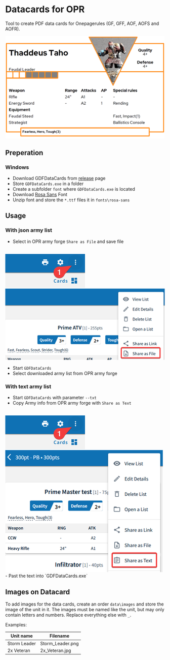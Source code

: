 # Datacards for OPR

Tool to create PDF data cards for Onepagerules (GF, GFF, AOF, AOFS and AOFR).

<img src="img/datacard.gif">

## Preperation

### Windows

- Download GDFDataCards from [release](https://github.com/JackGruber/OPRDataCards/releases) page
- Store `GDFDataCards.exe` in a folder
- Create a subfolder `font` where `GDFDataCards.exe` is located
- Download [Rosa Sans](https://fontlibrary.org/en/font/rosa-sans) Font
- Unzip font and store the `*.ttf` files it in `fonts\rosa-sans`

## Usage

### With json army list

- Select in OPR army forge `Share as File` and save file
<br/>
<img src="img/opr_army_forge_option.png"><br/>
<img src="img/opr_army_forge_json2.png"><br/>

- Start `GDFDataCards`
- Select downloaded army list from OPR army forge

### With text army list

- Start `GDFDataCards` with parameter `--txt`
- Copy Army info from OPR army forge with `Share as Text`
<br/>
<img src="img/opr_army_forge_option.png"><br/>
<img src="img/opr_army_forge_txt2.png">
- Past the text into `GDFDataCards.exe`

## Images on Datacard

To add images for the data cards, create an order `data\images` and store the image of the unit in it. The images must be named like the unit, but may only contain letters and numbers. Replace everything else with `_`.

Examples:

|Unit name|Filename|
|---|---|
|Storm Leader|Storm_Leader.png|
|2x Veteran|2x_Veteran.jpg|
